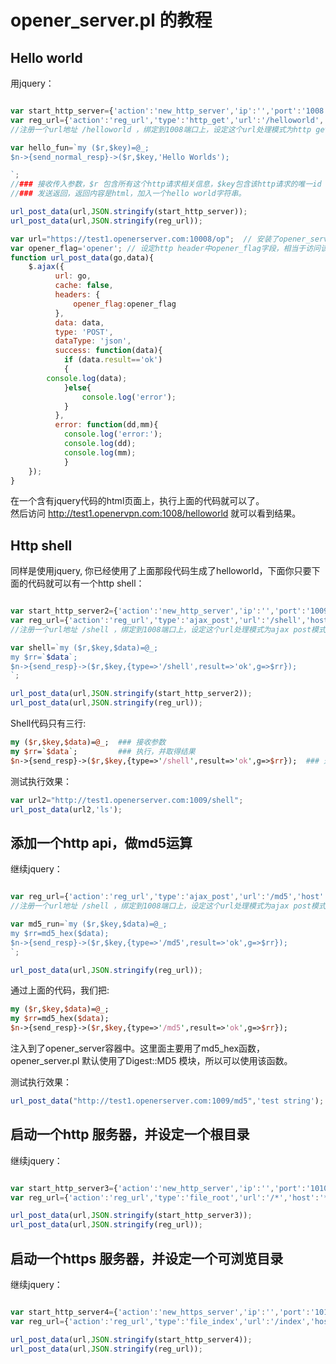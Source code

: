 # opener_server.pl 的教程

## Hello world

用jquery：

```javascript

var start_http_server={'action':'new_http_server','ip':'','port':'1008'}; // 开启一个新的http服务器，监听在端口1008上
var reg_url={'action':'reg_url','type':'http_get','url':'/helloworld','host':'*:1008','go':hello_fun}; 
//注册一个url地址 /helloworld ，绑定到1008端口上，设定这个url处理模式为http get模式，最后处理这个url的代码放到 hello_fun

var hello_fun=`my ($r,$key)=@_; 
$n->{send_normal_resp}->($r,$key,'Hello Worlds'); 

`;
//### 接收传入参数，$r 包含所有这个http请求相关信息，$key包含该http请求的唯一id
//### 发送返回，返回内容是html，加入一个hello world字符串。

url_post_data(url,JSON.stringify(start_http_server)); 
url_post_data(url,JSON.stringify(reg_url));

var url="https://test1.openerserver.com:10008/op";  // 安装了opener_server的服务器地址：test1.openerserver.com 
var opener_flag='opener'; // 设定http header中opener_flag字段，相当于访问该opener_server的密码
function url_post_data(go,data){
	$.ajax({
		  url: go,
		  cache: false,
		  headers: {
			  opener_flag:opener_flag
		  },
		  data: data,
		  type: 'POST',
		  dataType: 'json',
		  success: function(data){
			if (data.result=='ok')
			{	
        console.log(data);		
			}else{
				console.log('error');
			}
		  },
		  error: function(dd,mm){
			console.log('error:');
			console.log(dd);
			console.log(mm);
			}
	});
}
```

在一个含有jquery代码的html页面上，执行上面的代码就可以了。  
然后访问 http://test1.openervpn.com:1008/helloworld 就可以看到结果。  


## Http shell

同样是使用jquery, 你已经使用了上面那段代码生成了helloworld，下面你只要下面的代码就可以有一个http shell：
```javascript

var start_http_server2={'action':'new_http_server','ip':'','port':'1009'}; // 开启一个新的http服务器，监听在端口1009上
var reg_url={'action':'reg_url','type':'ajax_post','url':'/shell','host':'*:1009','go':shell}; 
//注册一个url地址 /shell ，绑定到1008端口上，设定这个url处理模式为ajax post模式，最后处理这个url的代码放到 shell

var shell=`my ($r,$key,$data)=@_; 
my $rr=`$data`;
$n->{send_resp}->($r,$key,{type=>'/shell',result=>'ok',g=>$rr});
`;

url_post_data(url,JSON.stringify(start_http_server2)); 
url_post_data(url,JSON.stringify(reg_url));

```

Shell代码只有三行:
``` perl
my ($r,$key,$data)=@_;  ### 接收参数
my $rr=`$data`;         ### 执行，并取得结果
$n->{send_resp}->($r,$key,{type=>'/shell',result=>'ok',g=>$rr});  ### 通过http 返回结果
```

测试执行效果：
```javascript
var url2="http://test1.openerserver.com:1009/shell"; 
url_post_data(url2,'ls');
```

## 添加一个http api，做md5运算

继续jquery：
```javascript

var reg_url={'action':'reg_url','type':'ajax_post','url':'/md5','host':'*:1009','go':md5_run}; 
//注册一个url地址 /shell ，绑定到1008端口上，设定这个url处理模式为ajax post模式，最后处理这个url的代码放到 shell

var md5_run=`my ($r,$key,$data)=@_; 
my $rr=md5_hex($data);
$n->{send_resp}->($r,$key,{type=>'/md5',result=>'ok',g=>$rr});
`;

url_post_data(url,JSON.stringify(reg_url));

```

通过上面的代码，我们把:
```perl
my ($r,$key,$data)=@_; 
my $rr=md5_hex($data);
$n->{send_resp}->($r,$key,{type=>'/md5',result=>'ok',g=>$rr});
```
注入到了opener_server容器中。这里面主要用了md5_hex函数，opener_server.pl 默认使用了Digest::MD5 模块，所以可以使用该函数。


测试执行效果：
```javascript
url_post_data("http://test1.openerserver.com:1009/md5",'test string');
```


## 启动一个http 服务器，并设定一个根目录

继续jquery：
```javascript

var start_http_server3={'action':'new_http_server','ip':'','port':'1010'}; // 开启一个新的http服务器，监听在端口1010上
var reg_url={'action':'reg_url','type':'file_root','url':'/*','host':'*:1010','go':'/root'}; 

url_post_data(url,JSON.stringify(start_http_server3)); 
url_post_data(url,JSON.stringify(reg_url));

```

## 启动一个https 服务器，并设定一个可浏览目录

继续jquery：
```javascript

var start_http_server4={'action':'new_https_server','ip':'','port':'1011','cert_file':'opener.pem'}; // 开启一个新的https服务器，监听在端口1011上,指定证书文件是opener.pem
var reg_url={'action':'reg_url','type':'file_index','url':'/index','host':'*:1011','go':'/root'}; 

url_post_data(url,JSON.stringify(start_http_server4)); 
url_post_data(url,JSON.stringify(reg_url));

```
